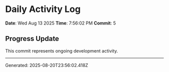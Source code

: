 # Daily Activity Log

**Date**: Wed Aug 13 2025
**Time**: 7:56:02 PM
**Commit**: 5

## Progress Update

This commit represents ongoing development activity.

---
Generated: 2025-08-20T23:56:02.418Z
